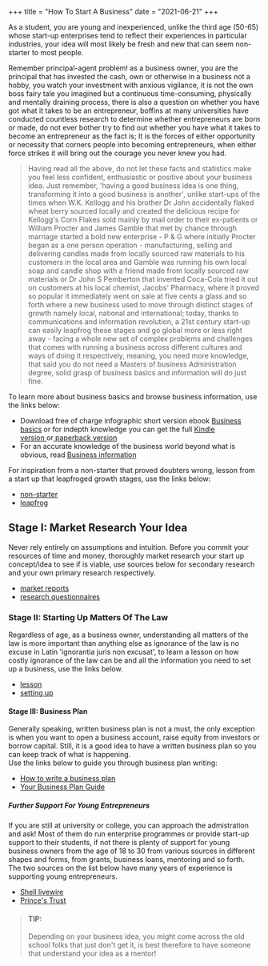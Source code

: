 +++
title = "How To Start A Business"
date = "2021-06-21"
+++

As a student, you are young and inexperienced, unlike the third age (50-65) whose start-up enterprises tend to reflect their experiences in particular industries, your idea will most likely be fresh and new that can seem non-starter to most people.
<!--more-->
Remember principal-agent problem! as a business owner, you are the principal that has invested the cash, own or otherwise in a business not a hobby, you watch your investment with anxious vigilance, it is not the own boss fairy tale you imagined but a continuous time-consuming, physically and mentally draining process, there is also a question on whether you have got what it takes to be an entrepreneur, boffins at many universities have conducted countless research to determine whether entrepreneurs are born or made, do not ever bother try to find out whether you have what it takes to become an entrepreneur as the fact is; It is the forces of either opportunity or necessity that corners people into becoming entrepreneurs, when either force strikes it will bring out the courage you never knew you had.

>Having read all the above, do not let these facts and statistics make you feel less confident, enthusiastic or positive about your business idea. Just remember, 'having a good business idea is one thing, transforming it into a good business is another', unlike start-ups of the times when W.K. Kellogg and his brother Dr John accidentally flaked wheat berry sourced locally and created the delicious recipe for Kellogg's Corn Flakes sold mainly by mail order to their ex-patients or William Procter and James Gamble that met by chance through marriage started a bold new enterprise - P & G where initially Procter began as a one person operation - manufacturing, selling and delivering candles made from locally sourced raw materials to his customers in the local area and Gamble was running his own local soap and candle shop with a friend made from locally sourced raw materials or Dr John S Pemberton that invented Coca-Cola tried it out on customers at his local chemist, Jacobs' Pharmacy, where it proved so popular it immediately went on sale at five cents a glass and so forth where a new business used to move through distinct stages of growth namely local, national and international; today, thanks to communications and information revolution, a 21st century start-up can easily leapfrog these stages and go global more or less right away - facing a whole new set of complex problems and challenges that comes with running a business across different cultures and ways of doing it respectively, meaning, you need more knowledge, that said you do not need a Masters of business Administration degree, solid grasp of business basics and information will do just fine.

To learn more about business basics and browse business information, use the links below:

- Download free of charge infographic short version ebook [Business basics](https://www.careersosimple.com/careers-information/entrepreneurship_mastering_abc_of_business.php) or for indepth knowledge you can get the full [Kindle version ](https://www.amazon.co.uk/dp/B00HR1PJ74)or[ paperback version](https://www.amazon.co.uk/dp/1494805413)
- For an accurate knowledge of the business world beyond what is obvious, read [Business information](https://www.careersosimple.com/careers-information/business-information.htm)

For inspiration from a non-starter that proved doubters wrong, lesson from a start up that leapfroged growth stages, use the links below:
- [non-starter](https://www.theguardian.com/small-business-network/2017/mar/20/innocent-smoothie-cofounder-investment-worst-moment)
- [leapfrog](https://www.asosplc.com/asos-story)

Stage I: Market Research Your Idea
----------------------------------

Never rely entirely on assumptions and intuition. Before you commit your resources of time and money, thoroughly market research your start up concept/idea to see if is viable, use sources below for secondary research and your own primary research respectively.

- [market reports](https://www.bgateway.com/our-services/market-reports)
- [research questionnaires](https://www.smartsurvey.co.uk/market-research-questionnaire)

### Stage II: Starting Up Matters Of The Law

Regardless of age, as a business owner, understanding all matters of the law is more important than anything else as ignorance of the law is no excuse in Latin 'ignorantia juris non excusat', to learn a lesson on how costly ignorance of the law can be and all the information you need to set up a business, use the links below.

- [lesson](http://www.nytimes.com/2001/02/13/business/napster-decision-overview-appellate-judges-back-limitations-copying-music.html?pagewanted=all)
- [setting up](https://www.gov.uk/set-up-business)

#### Stage III: Business Plan

Generally speaking, written business plan is not a must, the only exception is when you want to open a business account, raise equity from investors or borrow capital. Still, it is a good idea to have a written business plan so you can keep track of what is happening.\
Use the links below to guide you through business plan writing:

- [How to write a business plan](http://www.bplans.com/)
- [Your Business Plan Guide](http://www.entrepreneur.com/businessplan/index.html)

##### Further Support For Young Entrepreneurs

If you are still at university or college, you can approach the admistration and ask! Most of them do run enterprise programmes or provide start-up support to their students, if not there is plenty of support for young business owners from the age of 18 to 30 from various sources in different shapes and forms, from grants, business loans, mentoring and so forth.\
The two sources on the list below have many years of experience is supporting young entrepreneurs.

- [Shell livewire](https://www.shell.co.uk/sustainability/society/encouraging-enterprise/shell-livewire.html)
- [Prince's Trust](https://www.princes-trust.org.uk/help-for-young-people/support-starting-business)

>#### TIP:
>Depending on your business idea, you might come across the old school folks that just don't get it, is best therefore to have someone that understand your idea as a mentor!